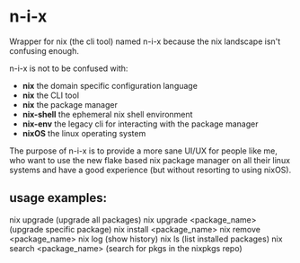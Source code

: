 # n-i-x

Wrapper for nix (the cli tool) named n-i-x because the nix landscape isn't confusing enough.

n-i-x is not to be confused with:
- **nix** the domain specific configuration language
- **nix** the CLI tool
- **nix** the package manager
- **nix-shell** the ephemeral nix shell environment
- **nix-env** the legacy cli for interacting with the package manager
- **nixOS** the linux operating system

The purpose of n-i-x is to provide a more sane UI/UX for people like me, who want to use the new flake based nix package manager on all their linux systems and have a good experience (but without resorting to using nixOS).

## usage examples:
nix upgrade (upgrade all packages)
nix upgrade <package_name> (upgrade specific package)
nix install <package_name>
nix remove <package_name>
nix log (show history)
nix ls (list installed packages)
nix search <package_name> (search for pkgs in the nixpkgs repo)

